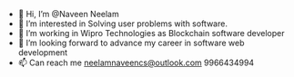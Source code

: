 - 👋 Hi, I’m @Naveen Neelam
- 👀 I’m interested in Solving user problems with software.
- 🌱 I’m working in Wipro Technologies as Blockchain software developer
- 💞️ I’m looking forward to advance my career in software web development
- 📫 Can reach me neelamnaveencs@outlook.com 9966434994

<!---
neelamnaveen/neelamnaveen is a ✨ special ✨ repository because its `README.md` (this file) appears on your GitHub profile.
You can click the Preview link to take a look at your changes.
--->
